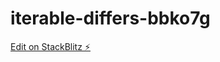 # iterable-differs-bbko7g

[Edit on StackBlitz ⚡️](https://stackblitz.com/edit/iterable-differs-bbko7g)